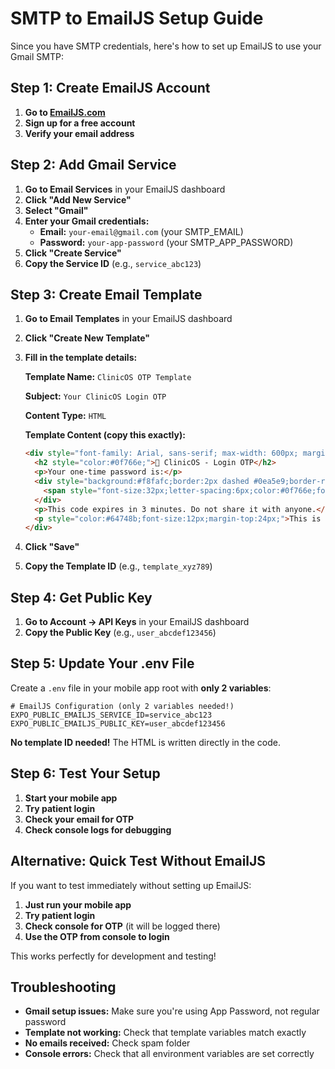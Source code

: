 # SMTP to EmailJS Setup Guide

Since you have SMTP credentials, here's how to set up EmailJS to use your Gmail SMTP:

## Step 1: Create EmailJS Account

1. **Go to [EmailJS.com](https://www.emailjs.com/)**
2. **Sign up for a free account**
3. **Verify your email address**

## Step 2: Add Gmail Service

1. **Go to Email Services** in your EmailJS dashboard
2. **Click "Add New Service"**
3. **Select "Gmail"**
4. **Enter your Gmail credentials:**
   - **Email:** `your-email@gmail.com` (your SMTP_EMAIL)
   - **Password:** `your-app-password` (your SMTP_APP_PASSWORD)
5. **Click "Create Service"**
6. **Copy the Service ID** (e.g., `service_abc123`)

## Step 3: Create Email Template

1. **Go to Email Templates** in your EmailJS dashboard
2. **Click "Create New Template"**
3. **Fill in the template details:**

   **Template Name:** `ClinicOS OTP Template`
   
   **Subject:** `Your ClinicOS Login OTP`
   
   **Content Type:** `HTML`
   
   **Template Content (copy this exactly):**
   ```html
   <div style="font-family: Arial, sans-serif; max-width: 600px; margin: 0 auto;">
     <h2 style="color:#0f766e;">🏥 ClinicOS - Login OTP</h2>
     <p>Your one-time password is:</p>
     <div style="background:#f8fafc;border:2px dashed #0ea5e9;border-radius:8px;padding:16px;text-align:center;margin:12px 0;">
       <span style="font-size:32px;letter-spacing:6px;color:#0f766e;font-weight:bold;">{{otp_code}}</span>
     </div>
     <p>This code expires in 3 minutes. Do not share it with anyone.</p>
     <p style="color:#64748b;font-size:12px;margin-top:24px;">This is an automated message. Please do not reply.</p>
   </div>
   ```

4. **Click "Save"**
5. **Copy the Template ID** (e.g., `template_xyz789`)

## Step 4: Get Public Key

1. **Go to Account → API Keys** in your EmailJS dashboard
2. **Copy the Public Key** (e.g., `user_abcdef123456`)

## Step 5: Update Your .env File

Create a `.env` file in your mobile app root with **only 2 variables**:

```env
# EmailJS Configuration (only 2 variables needed!)
EXPO_PUBLIC_EMAILJS_SERVICE_ID=service_abc123
EXPO_PUBLIC_EMAILJS_PUBLIC_KEY=user_abcdef123456
```

**No template ID needed!** The HTML is written directly in the code.

## Step 6: Test Your Setup

1. **Start your mobile app**
2. **Try patient login**
3. **Check your email for OTP**
4. **Check console logs for debugging**

## Alternative: Quick Test Without EmailJS

If you want to test immediately without setting up EmailJS:

1. **Just run your mobile app**
2. **Try patient login**
3. **Check console for OTP** (it will be logged there)
4. **Use the OTP from console to login**

This works perfectly for development and testing!

## Troubleshooting

- **Gmail setup issues:** Make sure you're using App Password, not regular password
- **Template not working:** Check that template variables match exactly
- **No emails received:** Check spam folder
- **Console errors:** Check that all environment variables are set correctly
